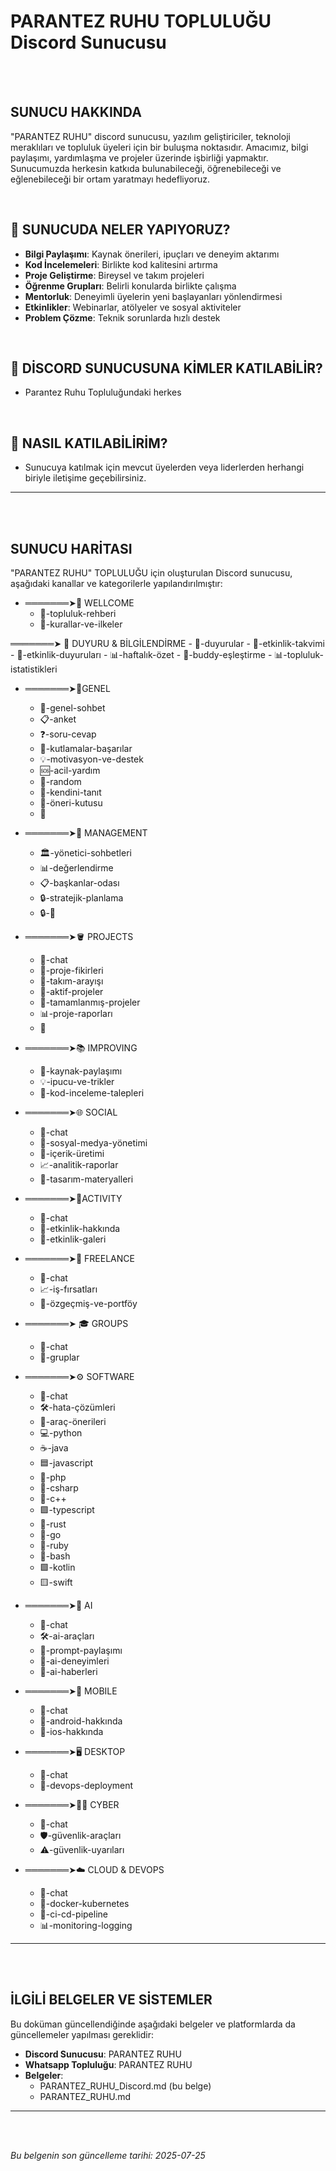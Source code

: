# PARANTEZ RUHU TOPLULUĞU Discord Sunucusu

<br><br>

## SUNUCU HAKKINDA

"PARANTEZ RUHU" discord sunucusu, yazılım geliştiriciler, teknoloji meraklıları ve topluluk üyeleri için bir buluşma noktasıdır. Amacımız, bilgi paylaşımı, yardımlaşma ve projeler üzerinde işbirliği yapmaktır. Sunucumuzda herkesin katkıda bulunabileceği, öğrenebileceği ve eğlenebileceği bir ortam yaratmayı hedefliyoruz.


<br>


## 🌟 SUNUCUDA NELER YAPIYORUZ?
- **Bilgi Paylaşımı**: Kaynak önerileri, ipuçları ve deneyim aktarımı
- **Kod İncelemeleri**: Birlikte kod kalitesini artırma
- **Proje Geliştirme**: Bireysel ve takım projeleri
- **Öğrenme Grupları**: Belirli konularda birlikte çalışma
- **Mentorluk**: Deneyimli üyelerin yeni başlayanları yönlendirmesi
- **Etkinlikler**: Webinarlar, atölyeler ve sosyal aktiviteler
- **Problem Çözme**: Teknik sorunlarda hızlı destek


<br>


## 👥 DİSCORD SUNUCUSUNA KİMLER KATILABİLİR?
- Parantez Ruhu Topluluğundaki herkes


<br>


## 🚪 NASIL KATILABİLİRİM?
- Sunucuya katılmak için mevcut üyelerden veya liderlerden herhangi biriyle iletişime geçebilirsiniz.



<hr><br><br>



## SUNUCU HARİTASI

"PARANTEZ RUHU" TOPLULUĞU için oluşturulan Discord sunucusu, aşağıdaki kanallar ve kategorilerle yapılandırılmıştır:

- ═══════➤👋 WELLCOME 
    - 📖-topluluk-rehberi
    - 📜-kurallar-ve-ilkeler

═══════➤ 📢 DUYURU & BİLGİLENDİRME
    - 📢-duyurular
    - 📅-etkinlik-takvimi
    - 📅-etkinlik-duyuruları
    - 📊-haftalık-özet
    - 🤝-buddy-eşleştirme
    - 📊-topluluk-istatistikleri

- ═══════➤💬GENEL
    - 💭-genel-sohbet
    - 📋-anket
    - ❓-soru-cevap
    - 🎉-kutlamalar-başarılar
    - 💡-motivasyon-ve-destek
    - 🆘-acil-yardım
    - 🎲-random
    - 👋-kendini-tanıt
    - 💭-öneri-kutusu
    - 🎤

- ═══════➤👥 MANAGEMENT
    - 🏛️-yönetici-sohbetleri
    - 📊-değerlendirme
    - 📋-başkanlar-odası
    - 🔒-stratejik-planlama
    - 🔒-🎤

- ═══════➤🪣 PROJECTS
    - 💭-chat
    - 💼-proje-fikirleri
    - 👥-takım-arayışı
    - 🚀-aktif-projeler
    - 🤝-tamamlanmış-projeler
    - 📊-proje-raporları
    - 🎤

- ═══════➤📚 IMPROVING
    - 📖-kaynak-paylaşımı
    - 💡-ipucu-ve-trikler
    - 📝-kod-inceleme-talepleri

- ═══════➤🌐 SOCIAL
    - 💭-chat
    - 📱-sosyal-medya-yönetimi
    - 📝-içerik-üretimi
    - 📈-analitik-raporlar
    - 🎨-tasarım-materyalleri

- ═══════➤🎪ACTIVITY
    - 💬-chat
    - 🎤-etkinlik-hakkında
    - 📸-etkinlik-galeri

- ═══════➤💼 FREELANCE
    - 💬-chat
    - 📈-iş-fırsatları
    - 📝-özgeçmiş-ve-portföy

- ═══════➤ 🎓 GROUPS
    - 💬-chat
    - 👥-gruplar

- ═══════➤⚙️ SOFTWARE
    - 💬-chat
    - 🛠️-hata-çözümleri
    - 🔧-araç-önerileri
    - 💻-python
    - ☕-java
    - 🟦-javascript
    - 🐘-php
    - 🐍-csharp
    - 🔷-c++
    - 🟪-typescript
    - 🦀-rust
    - 🐹-go
    - 🐍-ruby
    - 🐧-bash
    - 🟩-kotlin
    - 🟨-swift

- ═══════➤🤖 AI
    - 💬-chat
    - 🛠️-ai-araçları
    - 📝-prompt-paylaşımı
    - 🔬-ai-deneyimleri
    - 📰-ai-haberleri

- ═══════➤📱 MOBILE
    - 💬-chat
    - 🤖-android-hakkında
    - 🍏-ios-hakkında

- ═══════➤🖥️ DESKTOP
    - 💬-chat
    - 🔧-devops-deployment

- ═══════➤🕵️‍♂️ CYBER
    - 💬-chat
    - 🛡️-güvenlik-araçları
    - ⚠️-güvenlik-uyarıları

- ═══════➤☁️ CLOUD & DEVOPS
    - 💭-chat
    - 🐳-docker-kubernetes
    - 🔄-ci-cd-pipeline
    - 📊-monitoring-logging




<hr><br><br>




## İLGİLİ BELGELER VE SİSTEMLER

Bu doküman güncellendiğinde aşağıdaki belgeler ve platformlarda da güncellemeler yapılması gereklidir:

- **Discord Sunucusu**: PARANTEZ RUHU 
- **Whatsapp Topluluğu**: PARANTEZ RUHU
- **Belgeler**: 
    - PARANTEZ_RUHU_Discord.md (bu belge)
    - PARANTEZ_RUHU.md



<hr><br><br>


*Bu belgenin son güncelleme tarihi: 2025-07-25*